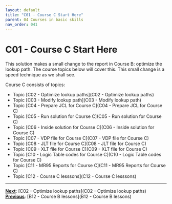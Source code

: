 ```yaml
---
layout: default
title: "C01 - Course C Start Here"
parent: 04 Courses in basic skills
nav_order: 041
---
```


# C01 - Course C Start Here

This solution makes a small change to the report in Course B: optimize the lookup path.  The course topics below will cover this.  This small change is a speed technique as we shall see.

Course C consists of topics:

- Topic [C02 - Optimize lookup paths](C02 - Optimize lookup paths)  
- Topic [C03 - Modify lookup path](C03 - Modify lookup path)  
- Topic [C04 - Prepare JCL for Course C](C04 - Prepare JCL for Course C)  
- Topic [C05 - Run solution for Course C](C05 - Run solution for Course C)   
- Topic [C06 - Inside solution for Course C](C06 - Inside solution for Course C)  
- Topic [C07 - VDP file for Course C](C07 - VDP file for Course C)  
- Topic [C08 - JLT file for Course C](C08 - JLT file for Course C)  
- Topic [C09 - XLT file for Course C](C09 - XLT file for Course C)  
- Topic [C10 - Logic Table codes for Course C](C10 - Logic Table codes for Course C)  
- Topic [C11 - MR95 Reports for Course C](C11 - MR95 Reports for Course C)  
- Topic [C12 - Course C lesssons](C12 - Course C lesssons)  

---
**<u>Next</u>**: [C02 - Optimize lookup paths](C02 - Optimize lookup paths)   
**<u>Previous</u>**: [B12 - Course B lessons](B12 - Course B lessons)  
